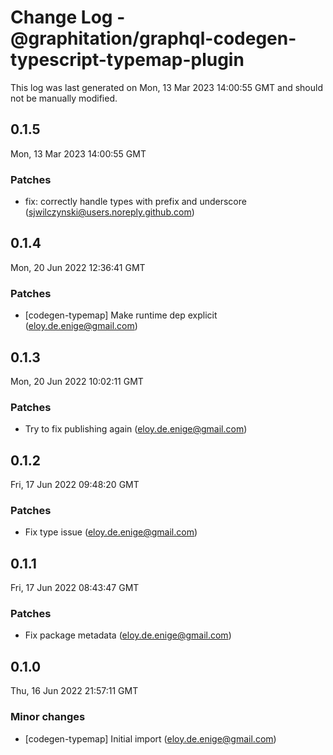 # Change Log - @graphitation/graphql-codegen-typescript-typemap-plugin

This log was last generated on Mon, 13 Mar 2023 14:00:55 GMT and should not be manually modified.

<!-- Start content -->

## 0.1.5

Mon, 13 Mar 2023 14:00:55 GMT

### Patches

- fix: correctly handle types with prefix and underscore (sjwilczynski@users.noreply.github.com)

## 0.1.4

Mon, 20 Jun 2022 12:36:41 GMT

### Patches

- [codegen-typemap] Make runtime dep explicit (eloy.de.enige@gmail.com)

## 0.1.3

Mon, 20 Jun 2022 10:02:11 GMT

### Patches

- Try to fix publishing again (eloy.de.enige@gmail.com)

## 0.1.2

Fri, 17 Jun 2022 09:48:20 GMT

### Patches

- Fix type issue (eloy.de.enige@gmail.com)

## 0.1.1

Fri, 17 Jun 2022 08:43:47 GMT

### Patches

- Fix package metadata (eloy.de.enige@gmail.com)

## 0.1.0

Thu, 16 Jun 2022 21:57:11 GMT

### Minor changes

- [codegen-typemap] Initial import (eloy.de.enige@gmail.com)
